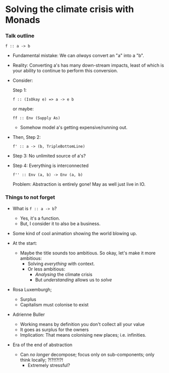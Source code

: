 # Solving the climate crisis with Monads

### Talk outline

```
f :: a -> b
```

- Fundamental mistake: We can _always_ convert an "a" into a "b".

- Reality: Converting a's has many down-stream impacts, least of which is your
  ability to continue to perform this conversion.

- Consider:

  Step 1:

  ```
  f :: (IsOkay e) => a -> e b
  ```

  or maybe:

  ```
  ff :: Env (Supply As)
  ```

  - Somehow model a's getting expensive/running out.

- Then, Step 2:

  ```
  f' :: a -> (b, TripleBottomLine)
  ```

- Step 3: No unlimited source of a's?
- Step 4: Everything is interconnected

  ```
  f'' :: Env (a, b) -> Env (a, b)
  ```

  Problem: Abstraction is entirely gone! May as well just live in IO.

### Things to not forget

- What is `f :: a -> b`?
  - Yes, it's a function.
  - But, I consider it to also be a business.

- Some kind of cool animation showing the world blowing up.
- At the start:
  - Maybe the title sounds too ambitious. So okay, let's make it more
  ambitious:
    - Solving _everything_ with context.
    - Or less ambitious:
      - _Analysing_ the climate crisis
      - But _understanding_ allows us to _solve_

- Rosa Luxemburgh;
  - Surplus
  - Capitalism must colonise to exist

- Adrienne Buller
  - Working means by definition you don't collect all your value
  - It goes as surplus for the owners
  - Implication: That means colonising new places; i.e. infinities.

- Era of the end of abstraction
  - Can _no longer_ decompose; focus only on sub-components; only think
  locally; ?!?!!?!?!
    - Extremely stressful?

